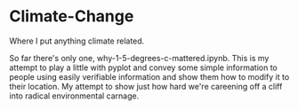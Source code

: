 # Climate-Change
Where I put anything climate related.

So far there's only one, why-1-5-degrees-c-mattered.ipynb. This is my attempt to play a little with pyplot and convey some simple information to people using easily verifiable information and show them how to modify it to their location. My attempt to show just how hard we're careening off a cliff into radical environmental carnage.
